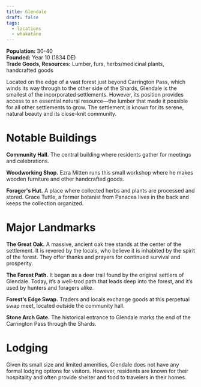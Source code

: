 ```yaml
---
title: Glendale
draft: false
tags:
  - locations
  - whakatāne
---
```

**Population:** 30-40<br>
**Founded:** Year 10 (1834 DE)<br>
**Trade Goods, Resources:** Lumber, furs, herbs/medicinal plants, handcrafted goods

Located on the edge of a vast forest just beyond Carrington Pass, which winds its way through to the other side of the Shards, Glendale is the smallest of the incorporated settlements. However, its position provides access to an essential natural resource—the lumber that made it possible for all other settlements to grow. The settlement is known for its serene, natural beauty and its close-knit community.
# Notable Buildings
**Community Hall.** The central building where residents gather for meetings and celebrations.

**Woodworking Shop.** Ezra Mitten runs this small workshop where he makes wooden furniture and other handcrafted goods.

**Forager's Hut.** A place where collected herbs and plants are processed and stored. Grace Tuttle, a former botanist from Panacea lives in the back and keeps the collection organized.
# Major Landmarks
**The Great Oak.** A massive, ancient oak tree stands at the center of the settlement. It is revered by the locals, who believe it is inhabited by the spirit of the forest. They offer thanks and prayers for continued survival and prosperity.

**The Forest Path.** It began as a deer trail found by the original settlers of Glendale. Today, it’s a well-trod path that leads deep into the forest, and it’s used by hunters and foragers alike.

**Forest’s Edge Swap.** Traders and locals exchange goods at this perpetual swap meet, located outside the community hall.

**Stone Arch Gate.** The historical entrance to Glendale marks the end of the Carrington Pass through the Shards.
# Lodging
Given its small size and limited amenities, Glendale does not have any formal lodging options for visitors. However, residents are known for their hospitality and often provide shelter and food to travelers in their homes.